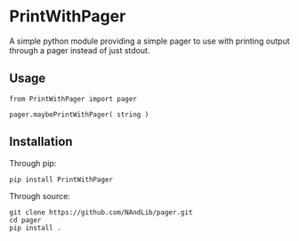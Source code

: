 # PrintWithPager

A simple python module providing a simple pager to use with printing output
through a pager instead of just stdout.

## Usage

```
from PrintWithPager import pager

pager.maybePrintWithPager( string )
```

## Installation

Through pip:
```
pip install PrintWithPager
```

Through source:
```
git clone https://github.com/NAndLib/pager.git
cd pager
pip install .
```
